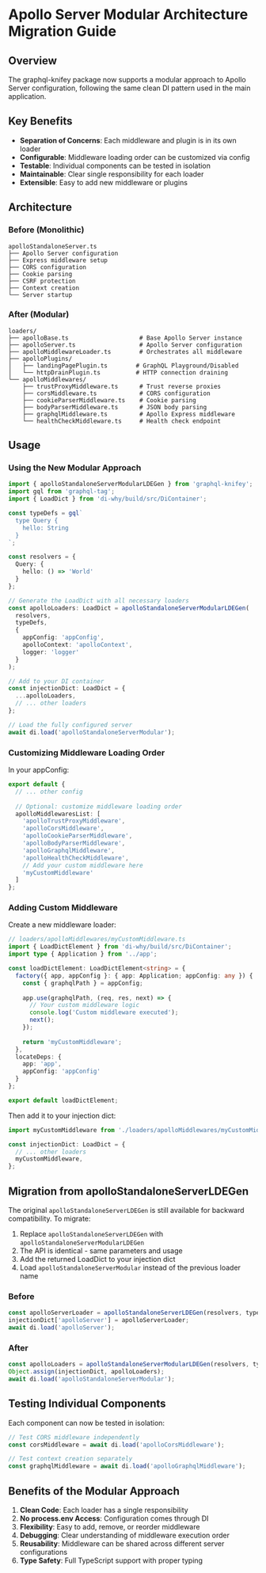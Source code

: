# Apollo Server Modular Architecture Migration Guide

## Overview
The graphql-knifey package now supports a modular approach to Apollo Server configuration, following the same clean DI pattern used in the main application.

## Key Benefits
- **Separation of Concerns**: Each middleware and plugin is in its own loader
- **Configurable**: Middleware loading order can be customized via config
- **Testable**: Individual components can be tested in isolation
- **Maintainable**: Clear single responsibility for each loader
- **Extensible**: Easy to add new middleware or plugins

## Architecture

### Before (Monolithic)
```
apolloStandaloneServer.ts
├── Apollo Server configuration
├── Express middleware setup
├── CORS configuration
├── Cookie parsing
├── CSRF protection
├── Context creation
└── Server startup
```

### After (Modular)
```
loaders/
├── apolloBase.ts                    # Base Apollo Server instance
├── apolloServer.ts                  # Apollo Server configuration
├── apolloMiddlewareLoader.ts        # Orchestrates all middleware
├── apolloPlugins/
│   ├── landingPagePlugin.ts        # GraphQL Playground/Disabled
│   └── httpDrainPlugin.ts          # HTTP connection draining
└── apolloMiddlewares/
    ├── trustProxyMiddleware.ts      # Trust reverse proxies
    ├── corsMiddleware.ts            # CORS configuration
    ├── cookieParserMiddleware.ts    # Cookie parsing
    ├── bodyParserMiddleware.ts      # JSON body parsing
    ├── graphqlMiddleware.ts         # Apollo Express middleware
    └── healthCheckMiddleware.ts     # Health check endpoint
```

## Usage

### Using the New Modular Approach

```typescript
import { apolloStandaloneServerModularLDEGen } from 'graphql-knifey';
import gql from 'graphql-tag';
import { LoadDict } from 'di-why/build/src/DiContainer';

const typeDefs = gql`
  type Query {
    hello: String
  }
`;

const resolvers = {
  Query: {
    hello: () => 'World'
  }
};

// Generate the LoadDict with all necessary loaders
const apolloLoaders: LoadDict = apolloStandaloneServerModularLDEGen(
  resolvers,
  typeDefs,
  {
    appConfig: 'appConfig',
    apolloContext: 'apolloContext',
    logger: 'logger'
  }
);

// Add to your DI container
const injectionDict: LoadDict = {
  ...apolloLoaders,
  // ... other loaders
};

// Load the fully configured server
await di.load('apolloStandaloneServerModular');
```

### Customizing Middleware Loading Order

In your appConfig:

```typescript
export default {
  // ... other config
  
  // Optional: customize middleware loading order
  apolloMiddlewaresList: [
    'apolloTrustProxyMiddleware',
    'apolloCorsMiddleware',
    'apolloCookieParserMiddleware',
    'apolloBodyParserMiddleware',
    'apolloGraphqlMiddleware',
    'apolloHealthCheckMiddleware',
    // Add your custom middleware here
    'myCustomMiddleware'
  ]
};
```

### Adding Custom Middleware

Create a new middleware loader:

```typescript
// loaders/apolloMiddlewares/myCustomMiddleware.ts
import { LoadDictElement } from 'di-why/build/src/DiContainer';
import type { Application } from '../app';

const loadDictElement: LoadDictElement<string> = {
  factory({ app, appConfig }: { app: Application; appConfig: any }) {
    const { graphqlPath } = appConfig;
    
    app.use(graphqlPath, (req, res, next) => {
      // Your custom middleware logic
      console.log('Custom middleware executed');
      next();
    });
    
    return 'myCustomMiddleware';
  },
  locateDeps: {
    app: 'app',
    appConfig: 'appConfig'
  }
};

export default loadDictElement;
```

Then add it to your injection dict:

```typescript
import myCustomMiddleware from './loaders/apolloMiddlewares/myCustomMiddleware';

const injectionDict: LoadDict = {
  // ... other loaders
  myCustomMiddleware,
};
```

## Migration from apolloStandaloneServerLDEGen

The original `apolloStandaloneServerLDEGen` is still available for backward compatibility. To migrate:

1. Replace `apolloStandaloneServerLDEGen` with `apolloStandaloneServerModularLDEGen`
2. The API is identical - same parameters and usage
3. Add the returned LoadDict to your injection dict
4. Load `apolloStandaloneServerModular` instead of the previous loader name

### Before
```typescript
const apolloServerLoader = apolloStandaloneServerLDEGen(resolvers, typeDefs);
injectionDict['apolloServer'] = apolloServerLoader;
await di.load('apolloServer');
```

### After
```typescript
const apolloLoaders = apolloStandaloneServerModularLDEGen(resolvers, typeDefs);
Object.assign(injectionDict, apolloLoaders);
await di.load('apolloStandaloneServerModular');
```

## Testing Individual Components

Each component can now be tested in isolation:

```typescript
// Test CORS middleware independently
const corsMiddleware = await di.load('apolloCorsMiddleware');

// Test context creation separately
const graphqlMiddleware = await di.load('apolloGraphqlMiddleware');
```

## Benefits of the Modular Approach

1. **Clean Code**: Each loader has a single responsibility
2. **No process.env Access**: Configuration comes through DI
3. **Flexibility**: Easy to add, remove, or reorder middleware
4. **Debugging**: Clear understanding of middleware execution order
5. **Reusability**: Middleware can be shared across different server configurations
6. **Type Safety**: Full TypeScript support with proper typing
